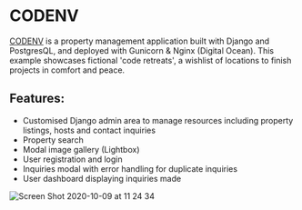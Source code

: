 # CODENV

[CODENV](http://codenv.co) is a property management application built with Django and PostgresQL, and deployed with Gunicorn & Nginx (Digital Ocean). This example showcases fictional 'code retreats', a wishlist of locations to finish projects in comfort and peace. 

## Features:

* Customised Django admin area to manage resources including property listings, hosts and contact inquiries
* Property search
* Modal image gallery (Lightbox)
* User registration and login
* Inquiries modal with error handling for duplicate inquiries
* User dashboard displaying inquiries made


![Screen Shot 2020-10-09 at 11 24 34](https://user-images.githubusercontent.com/38971399/95572590-13a9e800-0a22-11eb-86c2-5f828c74ba7b.png)
